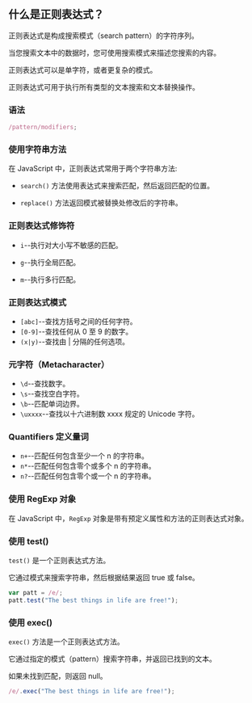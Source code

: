 ## 什么是正则表达式？

正则表达式是构成搜索模式（search pattern）的字符序列。

当您搜索文本中的数据时，您可使用搜索模式来描述您搜索的内容。

正则表达式可以是单字符，或者更复杂的模式。

正则表达式可用于执行所有类型的文本搜索和文本替换操作。

### 语法

```js
/pattern/modifiers;
```

### 使用字符串方法

在 JavaScript 中，正则表达式常用于两个字符串方法:

- `search()` 方法使用表达式来搜索匹配，然后返回匹配的位置。

- `replace()` 方法返回模式被替换处修改后的字符串。

### 正则表达式修饰符

- `i`--执行对大小写不敏感的匹配。    

- `g`--执行全局匹配。

- `m`--执行多行匹配。

### 正则表达式模式

- `[abc]`--查找方括号之间的任何字符。    
- `[0-9]`--查找任何从 0 至 9 的数字。    
- `(x|y)`--查找由 | 分隔的任何选项。

### 元字符（Metacharacter）

- `\d`--查找数字。
- `\s`--查找空白字符。
- `\b`--匹配单词边界。
- `\uxxxx`--查找以十六进制数 xxxx 规定的 Unicode 字符。

### Quantifiers 定义量词

- `n+`--匹配任何包含至少一个 n 的字符串。
- `n*`--匹配任何包含零个或多个 n 的字符串。
- `n?`--匹配任何包含零个或一个 n 的字符串。

### 使用 RegExp 对象

在 JavaScript 中，`RegExp` 对象是带有预定义属性和方法的正则表达式对象。

### 使用 test()

`test()` 是一个正则表达式方法。

它通过模式来搜索字符串，然后根据结果返回 true 或 false。

```js
var patt = /e/;
patt.test("The best things in life are free!"); 
```

### 使用 exec()

`exec()` 方法是一个正则表达式方法。

它通过指定的模式（pattern）搜索字符串，并返回已找到的文本。

如果未找到匹配，则返回 null。

```js
/e/.exec("The best things in life are free!");
```
